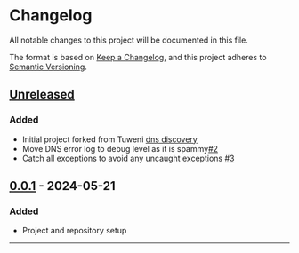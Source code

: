 # Changelog
All notable changes to this project will be documented in this file.

The format is based on [Keep a Changelog](https://keepachangelog.com/en/1.1.0/),
and this project adheres to [Semantic Versioning](https://semver.org/spec/v2.0.0.html).

## [Unreleased]

### Added

- Initial project forked from Tuweni [dns discovery](https://github.com/tmio/tuweni/tree/main/dns-discovery)
- Move DNS error log to debug level as it is spammy[#2](https://github.com/Consensys/besu-dns-discovery/pull/2)
- Catch all exceptions to avoid any uncaught exceptions [#3](https://github.com/Consensys/besu-dns-discovery/pull/3)

## [0.0.1] - 2024-05-21

### Added

- Project and repository setup

---
[unreleased]: https://github.com/Consensys/besu-dns-discovery/compare/v0.0.1...HEAD
[0.0.1]: https://github.com/Consensys/besu-dns-discovery/releases/tag/v0.0.1
